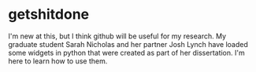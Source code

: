 # getshitdone
I'm new at this, but I think github will be useful for my research.  My graduate student Sarah Nicholas and her partner Josh Lynch have loaded some widgets in python that were created as part of her dissertation.  I'm here to learn how to use them.
